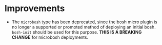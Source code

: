 # Improvements

- The `microbosh` type has been deprecated, since the bosh micro
  plugin is no longer a supported or promoted method of deploying
  an initial bosh.  `bosh-init` should be used for this purpose.
  **THIS IS A BREAKING CHANGE** for microbosh deployments.
